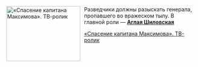 <!--2025-04-30 11:45:32-->
<div class="yb">
  <div class="rss kino_kino"><a href="https://www.kino-teatr.ru/video/49111/" title="«Спасение капитана Максимова». ТВ-ролик"><img src="https://www.kino-teatr.ru/video/1/1/49111/poster.jpg" width="196" height="147" align="left" hspace="5" style="margin: 0px 10px 0px 5px" alt="«Спасение капитана Максимова». ТВ-ролик"/></a>Разведчики должны разыскать генерала, пропавшего во вражеском тылу. В главной роли — <a href=https://www.kino-teatr.ru/kino/acter/w/ros/250404/bio/ target=_blank><strong>Аглая Шиловская</strong></a> <p class="titl"><a href="https://www.kino-teatr.ru/video/49111/">«Спасение капитана Максимова». ТВ-ролик</a></p></div>
</div>

